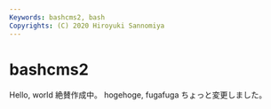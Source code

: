 ```yaml
---
Keywords: bashcms2, bash
Copyrights: (C) 2020 Hiroyuki Sannomiya
---
```


# bashcms2
Hello, world
絶賛作成中。
hogehoge, fugafuga
ちょっと変更しました。
